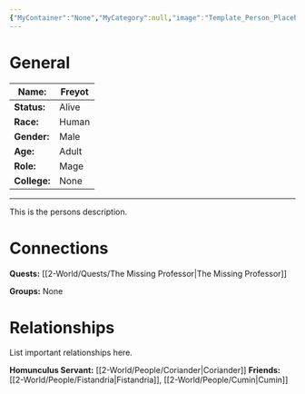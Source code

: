 ```yaml
---
{"MyContainer":"None","MyCategory":null,"image":"Template_Person_Placeholder.png","tags":["Category/People"],"obsidianUIMode":"preview","aliases":null,"NoteStatus":"❓","char_status":"Alive","char_race":"Human","char_gender":"Male","char_role":"Mage","char_college":"None","char_items":null,"char_age":"Adult","parents":null,"children":["Coriander"],"enemies":null,"allies":["Fistandria","Cumin"],"siblings":null,"partner":null,"Connected_Quests":["[[2-World/Quests/The Missing Professor.md|The Missing Professor]]"],"Connected_Groups":[],"dg-publish":true,"dg-path":"World/People/Freyot.md","permalink":"/world/people/freyot/","dgPassFrontmatter":true,"updated":"2025-10-03T13:20:44.000+01:00"}
---
```



# General


| Name:        | Freyot |
| ------------ | ------ |
| **Status:**  | Alive  |
| **Race:**    | Human  |
| **Gender:**  | Male   |
| **Age:**     | Adult  |
| **Role:**    | Mage   |
| **College:** | None   |


---

This is the persons description. 


# Connections


**Quests:** [[2-World/Quests/The Missing Professor\|The Missing Professor]]

**Groups:**  None 


# Relationships

List important relationships here. 

**Homunculus Servant:** [[2-World/People/Coriander\|Coriander]]
**Friends:** [[2-World/People/Fistandria\|Fistandria]], [[2-World/People/Cumin\|Cumin]]
